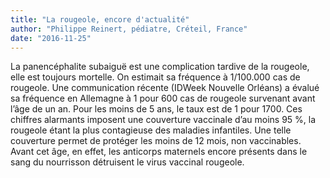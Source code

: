 ```yaml
---
title: "La rougeole, encore d'actualité"
author: "Philippe Reinert, pédiatre, Créteil, France"
date: "2016-11-25"
---
```


La panencéphalite subaiguë est une complication tardive de la rougeole, elle est toujours mortelle.
On estimait sa fréquence à 1/100.000 cas de rougeole.
Une communication récente (IDWeek Nouvelle Orléans) a évalué sa fréquence en Allemagne à 1 pour 600 cas de rougeole survenant avant l’âge de un an. Pour les moins de 5 ans, le taux est de 1 pour 1700.
Ces chiffres alarmants imposent une couverture vaccinale d’au moins 95 %, la rougeole étant la plus contagieuse des maladies infantiles.
Une telle couverture permet  de protéger les moins de 12 mois, non vaccinables. Avant cet âge, en effet, les anticorps maternels encore présents dans le sang du nourrisson détruisent le virus vaccinal rougeole.